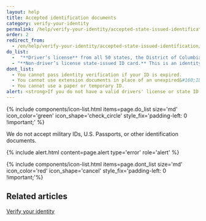 ```yaml
---
layout: help
title: Accepted identification documents
category: verify-your-identity
permalink: /help/verify-your-identity/accepted-state-issued-identification/
order: 2
redirect_from:
  - /en/help/verify-your-identity/accepted-state-issued-identification/
do_list: 
  -  "**Driver’s license** from all 50 states, the District of Columbia (DC), and other US territories (Guam, US Virgin Islands, American Samoa, Mariana Islands and Puerto Rico)."
  - "**Non-driver’s license state-issued ID card.** This is an identity document issued by the state, the District of Columbia (DC), or US territory that asserts identity but does not give driving privileges."
dont_list:
  - You cannot pass identity verification if your ID is expired.
  - You cannot use extension documents in place of an unexpired&#160;ID.
  - You cannot use a paper or temporary ID.
alert: <strong>If you do not have a valid drivers' license or state ID card, you cannot use Login.gov for identity verification.</strong> Please contact the partner agency’s help center to find out what you can do instead."
---
```


{% include components/icon-list.html items=page.do_list size='md' icon_color='green' icon_shape='check_circle'  style_fix='padding-left: 0 !important;' %}

<p class="font-heading-md text-bold">
We do not accept military IDs, U.S. Passports, or other identification documents.
</p>

{% include alert.html content=page.alert type='error' role='alert' %}


{% include components/icon-list.html items=page.dont_list size='md' icon_color='red' icon_shape='cancel' style_fix='padding-left: 0 !important;'%}

## Related articles 

[Verify your identity](/help/verify-your-identity/how-to-verify-your-identity/)
